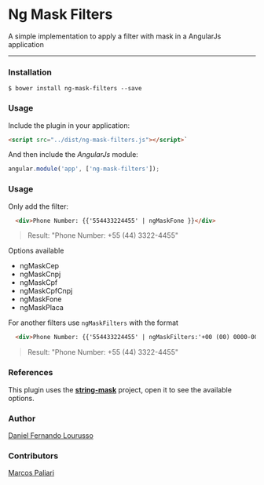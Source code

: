 # Ng Mask Filters

A simple implementation to apply a filter with mask in a AngularJs application

---
### Installation

    $ bower install ng-mask-filters --save

### Usage

Include the plugin in your application:

```html
<script src="../dist/ng-mask-filters.js"></script>`
```

And then include the *AngularJs* module:

```javascript
angular.module('app', ['ng-mask-filters']);
```

### Usage

Only add the filter:

```html
  <div>Phone Number: {{'554433224455' | ngMaskFone }}</div>
```
> Result: "Phone Number: +55 (44) 3322-4455"


Options available

* ngMaskCep
* ngMaskCnpj
* ngMaskCpf
* ngMaskCpfCnpj
* ngMaskFone
* ngMaskPlaca

For another filters use `ngMaskFilters` with the format

```html
  <div>Phone Number: {{'554433224455' | ngMaskFilters:'+00 (00) 0000-0000'}}</div>
```
> Result: "Phone Number: +55 (44) 3322-4455"

### References

This plugin uses the [**string-mask**](https://github.com/the-darc/string-mask) project, open it to see the available options.

### Author

[Daniel Fernando Lourusso](http://dflourusso.com.br)

### Contributors

[Marcos Paliari](https://github.com/paliari)
